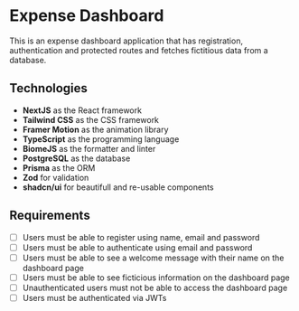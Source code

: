 # Expense Dashboard

This is an expense dashboard application that has registration, authentication and protected routes and fetches fictitious data from a database.

## Technologies

- **NextJS** as the React framework
- **Tailwind CSS** as the CSS framework
- **Framer Motion** as the animation library
- **TypeScript** as the programming language
- **BiomeJS** as the formatter and linter
- **PostgreSQL** as the database
- **Prisma** as the ORM
- **Zod** for validation
- **shadcn/ui** for beautifull and re-usable components

## Requirements

- [ ] Users must be able to register using name, email and password
- [ ] Users must be able to authenticate using email and password
- [ ] Users must be able to see a welcome message with their name on the dashboard page
- [ ] Users must be able to see ficticious information on the dashboard page
- [ ] Unauthenticated users must not be able to access the dashboard page
- [ ] Users must be authenticated via JWTs
